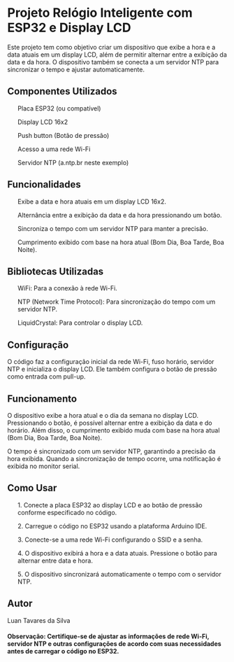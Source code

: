 <h1>Projeto Relógio Inteligente com ESP32 e Display LCD</h1>
Este projeto tem como objetivo criar um dispositivo que exibe a hora e a data atuais em um display LCD, além de permitir alternar entre a exibição da data e da hora. O dispositivo também se conecta a um servidor NTP para sincronizar o tempo e ajustar automaticamente.

<h2>Componentes Utilizados</h2>
<ul>Placa ESP32 (ou compatível)</ul>
<ul>Display LCD 16x2</ul>
<ul>Push button (Botão de pressão)</ul>
<ul>Acesso a uma rede Wi-Fi</ul>
<ul>Servidor NTP (a.ntp.br neste exemplo)</ul>

<h2>Funcionalidades</h2>
<ul>Exibe a data e hora atuais em um display LCD 16x2.</ul>
<ul>Alternância entre a exibição da data e da hora pressionando um botão.</ul>
<ul>Sincroniza o tempo com um servidor NTP para manter a precisão.</ul>
<ul>Cumprimento exibido com base na hora atual (Bom Dia, Boa Tarde, Boa Noite).</ul>

<h2>Bibliotecas Utilizadas</h2>
<ul>WiFi: Para a conexão à rede Wi-Fi.</ul>
<ul>NTP (Network Time Protocol): Para sincronização do tempo com um servidor NTP.</ul>
<ul>LiquidCrystal: Para controlar o display LCD.</ul>

<h2>Configuração</h2>   
O código faz a configuração inicial da rede Wi-Fi, fuso horário, servidor NTP e inicializa o display LCD. Ele também configura o botão de pressão como entrada com pull-up.

<h2>Funcionamento</h2>
O dispositivo exibe a hora atual e o dia da semana no display LCD. Pressionando o botão, é possível alternar entre a exibição da data e do horário. Além disso, o cumprimento exibido muda com base na hora atual (Bom Dia, Boa Tarde, Boa Noite).

O tempo é sincronizado com um servidor NTP, garantindo a precisão da hora exibida. Quando a sincronização de tempo ocorre, uma notificação é exibida no monitor serial.

<h2>Como Usar</h2>
<ol>1. Conecte a placa ESP32 ao display LCD e ao botão de pressão conforme especificado no código.</ol>
<ol>2. Carregue o código no ESP32 usando a plataforma Arduino IDE.</ol>
<ol>3. Conecte-se a uma rede Wi-Fi configurando o SSID e a senha.</ol>
<ol>4. O dispositivo exibirá a hora e a data atuais. Pressione o botão para alternar entre data e hora.</ol>
<ol>5. O dispositivo sincronizará automaticamente o tempo com o servidor NTP.</ol>
   
<h2>Autor</h2>
Luan Tavares da Silva

<h4>Observação: Certifique-se de ajustar as informações de rede Wi-Fi, servidor NTP e outras configurações de acordo com suas necessidades antes de carregar o código no ESP32.</h4>
